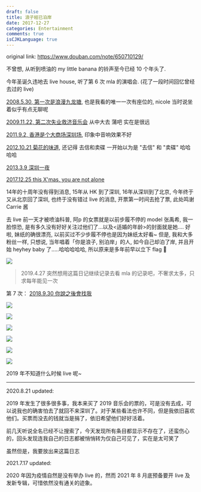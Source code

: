 ```yaml
---
draft: false
title: 浪子經已泊岸
date: 2017-12-27
categories: Entertainment
comments: true
isCJKLanguage: true
---
```


original link: https://www.douban.com/note/650710129/

不曾想, 从听到喷油的 my little banana 的铃声至今已经 10 个年头了.

今年圣诞久违地去 live house, 听了第 6 次 mla 的演唱会. (花了一段时间回忆曾经去过的 live)

[2008.5.30, 第一次是浪漫九龙塘](https://www.douban.com/photos/photo/184233942/), 也是我看的唯一一次有座位的, nicole 当时说坐着似乎有点无聊呢

[2009.11.22, 第二次失业救济音乐会](https://www.douban.com/photos/photo/375948339/) 从中大去 蒲吧 实在是很远

[2011.9.2, 香港是个大商场深圳场](https://www.douban.com/photos/photo/1247191262/), 印象中音响效果不好

[2012.10.21 菊花的味道](https://www.douban.com/photos/photo/1748146846/), 还记得 去信和卖碟 一开始以为是 "去信" 和 "卖碟" 哈哈哈哈

[2013.3.9 深圳一夜](https://www.douban.com/photos/photo/1987594689/)

[2017.12.25 this X'mas, you are not alone](https://www.douban.com/people/MoNoMilky/status/2085199697/)

14年的十周年没有得到消息, 15年从 HK 到了深圳, 16年从深圳到了北京, 今年终于又从北京回了深圳, 也终于没有错过 live 的消息, 开票第一时间去抢了票, 此处鸣谢 Carrie 酱

去 live 前一天才被喷油科普, 阿p 的女票就是以前步履不停的 model 张禹希, 我一脸惊恐, 是有多久没有好好关注过他们了...以及<适婚的年龄>的封面就是她.... 好啦, 妹纸的确很漂亮, 以前买过不少步履不停也是因为妹纸太好看~ 但是, 我和大多粉丝一样, 只想说, 当年唱着「你是浪子, 别泊岸」的人, 如今自己却泊了岸, 并且开始 heyhey baby 了.....哈哈哈哈哈, 所以原来是多年前早以立下 flag 🚩

![](https://static.zhuzi.dev/2017/12/p47518029.jpg)

> 2019.4.27 突然想用这篇日记继续记录去看 mla 的记录吧，不奢求太多，只求每年能见一次

第 7 次： [2018.9.30 你說之後會找我](https://www.douban.com/people/MoNoMilky/status/2258099935/)

![](https://static.zhuzi.dev/2017/12/p60362341.jpg)

![](https://static.zhuzi.dev/2017/12/p60362340.jpg)

![](https://static.zhuzi.dev/2017/12/p60362343.jpg)

![](https://static.zhuzi.dev/2017/12/p60362342.jpg)

![](https://static.zhuzi.dev/2017/12/p60362344.jpg)

![](https://static.zhuzi.dev/2017/12/p60362345.jpg)

2019 年不知道什么时候 live 呢~

---

2020.8.21 updated:

2019 年发生了很多很多事，我本来买了 2019 音乐会的票的，可是没有去成，可以说我也的确害怕去了就回不来深圳了。对于某些看法也许不同，但是我依旧喜欢他们。买票而没去的钱就当是捐了，依旧希望他们好好活着。

前几天听说全名已经不让搜索了，今天发现所有条目都显示不存在了，还蛮伤心的，回头发现连我自己的日志都被悄悄转为仅自己可见了，实在是太可笑了

虽然但是，我要放出来这篇日志

2021.7.17 updated:

2020 年因为疫情自然是没有举办 live 的，然而 2021 年 8 月底预备要开 live 及发新专辑，可惜依然没有通关的迹象。
